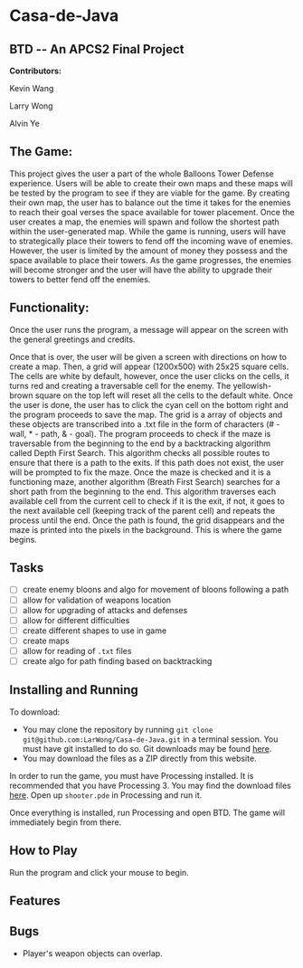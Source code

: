 # Casa-de-Java

## BTD -- An APCS2 Final Project

**Contributors:**

Kevin Wang

Larry Wong

Alvin Ye

## The Game:
This project gives the user a part of the whole Balloons Tower Defense experience. Users will be able to create their own maps and these maps will be tested by the program to see if they are viable for the game. By creating their own map, the user has to balance out the time it takes for the enemies to reach their goal verses the space available for tower placement. Once the user creates a map, the enemies will spawn and follow the shortest path within the user-generated map. While the game is running, users will have to strategically place their towers to fend off the incoming wave of enemies. However, the user is limited by the amount of money they possess and the space available to place their towers. As the game progresses, the enemies will become stronger and the user will have the ability to upgrade their towers to better fend off the enemies. 

## Functionality:
Once the user runs the program, a message will appear on the screen with the general greetings and credits. 

Once that is over, the user will be given a screen with directions on how to create a map. Then, a grid will appear (1200x500) with 25x25 square cells. The cells are white by default, however, once the user clicks on the cells, it turns red and creating a traversable cell for the enemy. The yellowish-brown square on the top left will reset all the cells to the default white. Once the user is done, the user has to click the cyan cell on the bottom right and the program proceeds to save the map. The grid is a array of objects and these objects are transcribed into a .txt file in the form of characters (# - wall, * - path, & - goal). The program proceeds to check if the maze is traversable from the beginning to the end by a backtracking algorithm called Depth First Search. This algorithm checks all possible routes to ensure that there is a path to the exits. If this path does not exist, the user will be prompted to fix the maze. Once the maze is checked and it is a functioning maze, another algorithm (Breath First Search) searches for a short path from the beginning to the end. This algorithm traverses each available cell from the current cell to check if it is the exit, if not, it goes to the next available cell (keeping track of the parent cell) and repeats the process until the end. Once the path is found, the grid disappears and the maze is printed into the pixels in the background. This is where the game begins.

## Tasks

- [ ] create enemy bloons and algo for movement of bloons following a path
- [ ] allow for validation of weapons location
- [ ] allow for upgrading of attacks and defenses
- [ ] allow for different difficulties
- [ ] create different shapes to use in game
- [ ] create maps
- [ ] allow for reading of `.txt` files
- [ ] create algo for path finding based on backtracking

## Installing and Running

To download:
- You may clone the repository by running `git clone git@github.com:LarWong/Casa-de-Java.git` in a terminal session. You must have git installed to do so. Git downloads may be found [here](https://git-scm.com/downloads).
- You may download the files as a ZIP directly from this website.

In order to run the game, you must have Processing installed. It is recommended that you have Processing 3. You may find the download files [here](https://processing.org/download/). Open up `shooter.pde` in Processing and run it.

Once everything is installed, run Processing and open BTD. The game will immediately begin from there.

## How to Play

Run the program and click your mouse to begin.

## Features

## Bugs

- Player's weapon objects can overlap.